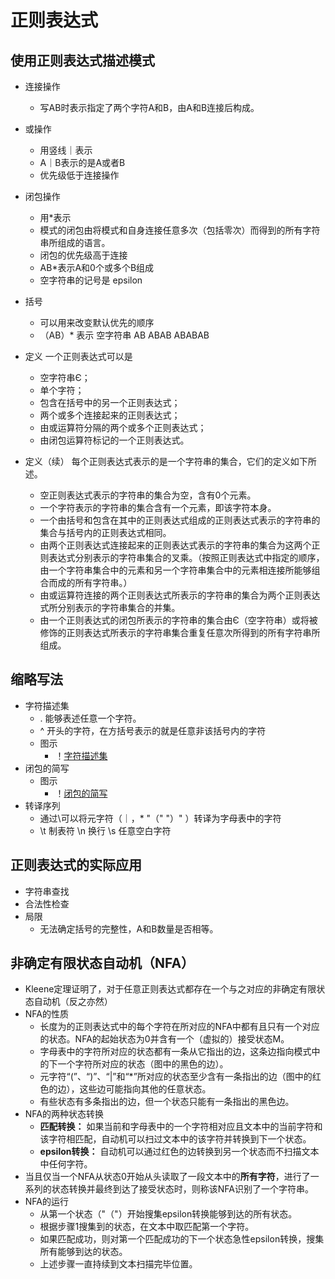 # 正则表达式

## 使用正则表达式描述模式
* 连接操作
  * 写AB时表示指定了两个字符A和B，由A和B连接后构成。
* 或操作
  * 用竖线｜表示
  * A｜B表示的是A或者B
  * 优先级低于连接操作
* 闭包操作
  * 用*表示
  * 模式的闭包由将模式和自身连接任意多次（包括零次）而得到的所有字符串所组成的语言。
  * 闭包的优先级高于连接
  * AB*表示A和0个或多个B组成
  * 空字符串的记号是 epsilon

* 括号
  * 可以用来改变默认优先的顺序
  * （AB）* 表示 空字符串 AB ABAB ABABAB

* 定义 一个正则表达式可以是
  * 空字符串Є；
  * 单个字符；
  * 包含在括号中的另一个正则表达式；
  * 两个或多个连接起来的正则表达式；
  * 由或运算符分隔的两个或多个正则表达式；
  * 由闭包运算符标记的一个正则表达式。

* 定义（续） 每个正则表达式表示的是一个字符串的集合，它们的定义如下所述。
  * 空正则表达式表示的字符串的集合为空，含有0个元素。
  * 一个字符表示的字符串的集合含有一个元素，即该字符本身。
  * 一个由括号和包含在其中的正则表达式组成的正则表达式表示的字符串的集合与括号内的正则表达式相同。
  * 由两个正则表达式连接起来的正则表达式表示的字符串的集合为这两个正则表达式分别表示的字符串集合的叉乘。（按照正则表达式中指定的顺序，由一个字符串集合中的元素和另一个字符串集合中的元素相连接所能够组合而成的所有字符串。）
  * 由或运算符连接的两个正则表达式所表示的字符串的集合为两个正则表达式所分别表示的字符串集合的并集。
  * 由一个正则表达式的闭包所表示的字符串的集合由Є（空字符串）或将被修饰的正则表达式所表示的字符串集合重复任意次所得到的所有字符串所组成。
  
## 缩略写法
* 字符描述集
  * . 能够表述任意一个字符。
  * ^ 开头的字符，在方括号表示的就是任意非该括号内的字符
  * 图示
    * ！[字符描述集](images/字符描述集.png)
* 闭包的简写
  * 图示
    * ！[闭包的简写](images/闭包的简写.png)
* 转译序列
  * 通过\可以将元字符（｜，* "（" "）" ）转译为字母表中的字符
  * \t 制表符 \n 换行 \s 任意空白字符

## 正则表达式的实际应用
* 字符串查找
* 合法性检查
* 局限
  * 无法确定括号的完整性，A和B数量是否相等。

## 非确定有限状态自动机（NFA）
* Kleene定理证明了，对于任意正则表达式都存在一个与之对应的非确定有限状态自动机（反之亦然）
* NFA的性质
  * 长度为的正则表达式中的每个字符在所对应的NFA中都有且只有一个对应的状态。NFA的起始状态为0并含有一个（虚拟的）接受状态M。
  * 字母表中的字符所对应的状态都有一条从它指出的边，这条边指向模式中的下一个字符所对应的状态（图中的黑色的边）。
  * 元字符“(”、“)”、“|”和“*”所对应的状态至少含有一条指出的边（图中的红色的边），这些边可能指向其他的任意状态。
  * 有些状态有多条指出的边，但一个状态只能有一条指出的黑色边。
* NFA的两种状态转换
  * **匹配转换：** 如果当前和字母表中的一个字符相对应且文本中的当前字符和该字符相匹配，自动机可以扫过文本中的该字符并转换到下一个状态。
  * **epsilon转换：** 自动机可以通过红色的边转换到另一个状态而不扫描文本中任何字符。
* 当且仅当一个NFA从状态0开始从头读取了一段文本中的**所有字符**，进行了一系列的状态转换并最终到达了接受状态时，则称该NFA识别了一个字符串。
* NFA的运行
  * 从第一个状态（"（"）开始搜集epsilon转换能够到达的所有状态。
  * 根据步骤1搜集到的状态，在文本中取匹配第一个字符。
  * 如果匹配成功，则对第一个匹配成功的下一个状态急性epsilon转换，搜集所有能够到达的状态。
  * 上述步骤一直持续到文本扫描完毕位置。
